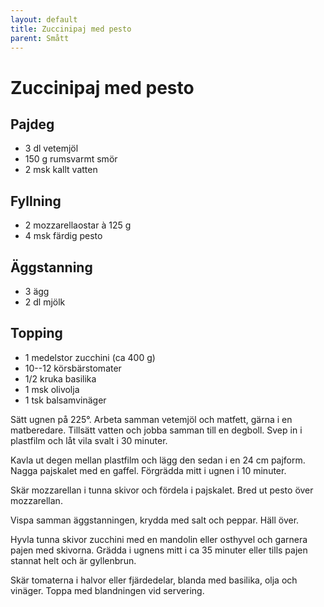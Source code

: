 ```yaml
---
layout: default
title: Zuccinipaj med pesto
parent: Smått
---
```

# Zuccinipaj med pesto

## Pajdeg

-   3 dl vetemjöl
-   150 g rumsvarmt smör
-   2 msk kallt vatten

## Fyllning

-   2 mozzarellaostar à 125 g
-   4 msk färdig pesto

## Äggstanning

-   3 ägg
-   2 dl mjölk

## Topping

-   1 medelstor zucchini (ca 400 g)
-   10--12 körsbärstomater
-   1/2 kruka basilika
-   1 msk olivolja
-   1 tsk balsamvinäger


Sätt ugnen på 225°. Arbeta samman vetemjöl och matfett, gärna i en
matberedare. Tillsätt vatten och jobba samman till en degboll. Svep in i
plastfilm och låt vila svalt i 30 minuter.

Kavla ut degen mellan plastfilm och lägg den sedan i en 24 cm pajform.
Nagga pajskalet med en gaffel. Förgrädda mitt i ugnen i 10 minuter.

Skär mozzarellan i tunna skivor och fördela i pajskalet. Bred ut pesto
över mozzarellan.

Vispa samman äggstanningen, krydda med salt och peppar. Häll över.

Hyvla tunna skivor zucchini med en mandolin eller osthyvel och garnera
pajen med skivorna. Grädda i ugnens mitt i ca 35 minuter eller tills
pajen stannat helt och är gyllenbrun.

Skär tomaterna i halvor eller fjärdedelar, blanda med basilika, olja och
vinäger. Toppa med blandningen vid servering.
